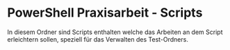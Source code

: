 # PowerShell Praxisarbeit - Scripts

In diesem Ordner sind Scripts enthalten welche das Arbeiten an dem Script erleichtern sollen, speziell für das Verwalten des Test-Ordners.